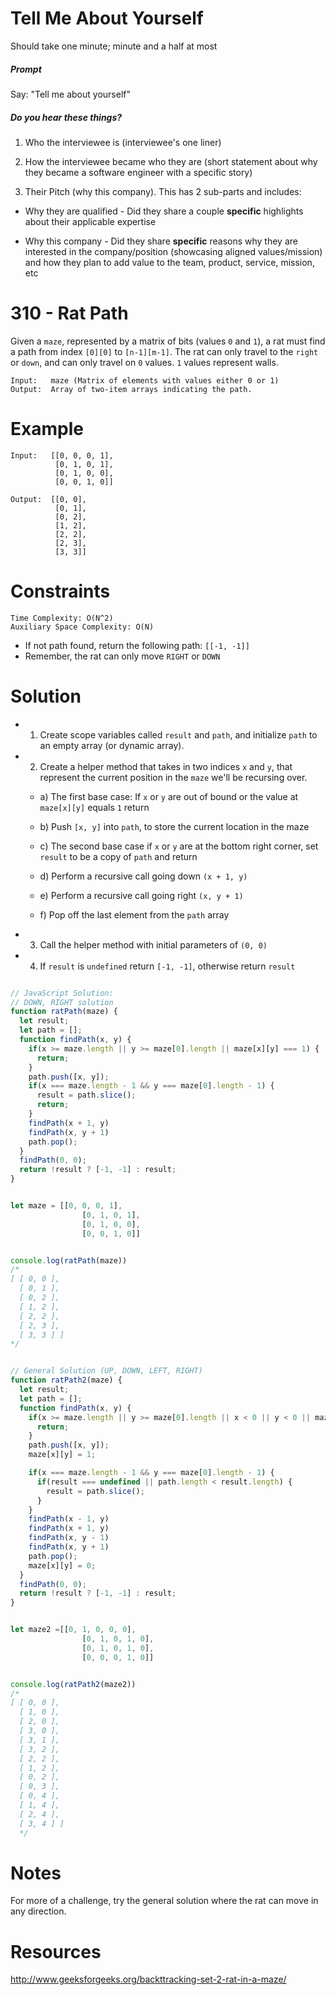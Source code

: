# Tell Me About Yourself

Should take one minute; minute and a half at most

##### Prompt

Say: "Tell me about yourself"

##### Do you hear these things?

1. Who the interviewee is (interviewee's one liner)

2. How the interviewee became who they are (short statement about why they became a software engineer with a specific story)

3. Their Pitch (why this company). This has 2 sub-parts and includes:

  - Why they are qualified - Did they share a couple
  **specific** highlights about their applicable expertise

  - Why this company - Did they share **specific** reasons
  why they are interested in the company/position
  (showcasing aligned values/mission) and how they plan to
  add value to the team, product, service, mission, etc

# 310 - Rat Path

Given a `maze`, represented by a matrix of bits (values `0` and `1`), a rat must find a path from index `[0][0]` to `[n-1][m-1]`. The rat can only travel to the `right` or `down`, and can only travel on `0` values. `1` values represent walls.

```
Input:   maze (Matrix of elements with values either 0 or 1)
Output:  Array of two-item arrays indicating the path.
```

# Example

```
Input:   [[0, 0, 0, 1],
          [0, 1, 0, 1],
          [0, 1, 0, 0],
          [0, 0, 1, 0]]

Output:  [[0, 0],
          [0, 1],
          [0, 2],
          [1, 2],
          [2, 2],
          [2, 3],
          [3, 3]]
```

# Constraints

```
Time Complexity: O(N^2)
Auxiliary Space Complexity: O(N)
```

* If not path found, return the following path: `[[-1, -1]]`
* Remember, the rat can only move `RIGHT` or `DOWN`

# Solution

* 1) Create scope variables called `result` and `path`, and initialize `path` to an empty array (or dynamic array).

* 2) Create a helper method that takes in two indices `x` and `y`, that represent the current position in the `maze` we'll be recursing over.

	* a) The first base case: If `x` or `y` are out of bound or the value at `maze[x][y]` equals `1` return

	* b) Push `[x, y]` into `path`, to store the current location in the maze

	* c) The second base case if `x` or `y` are at the bottom right corner, set `result` to be a copy of `path` and return

	* d) Perform a recursive call going down `(x + 1, y)`

	* e) Perform a recursive call going right `(x, y + 1)`

	* f) Pop off the last element from the `path` array

* 3) Call the helper method with initial parameters of `(0, 0)`

* 4) If `result` is `undefined` return `[-1, -1]`, otherwise return `result`


```javascript

// JavaScript Solution:
// DOWN, RIGHT solution
function ratPath(maze) {
  let result;
  let path = [];
  function findPath(x, y) {
    if(x >= maze.length || y >= maze[0].length || maze[x][y] === 1) {
      return;
    }
    path.push([x, y]);
    if(x === maze.length - 1 && y === maze[0].length - 1) {
      result = path.slice();
      return;
    }
    findPath(x + 1, y)
    findPath(x, y + 1)
    path.pop();
  }
  findPath(0, 0);
  return !result ? [-1, -1] : result;
}


let maze = [[0, 0, 0, 1],
		        [0, 1, 0, 1],
		        [0, 1, 0, 0],
		        [0, 0, 1, 0]]


console.log(ratPath(maze))
/*
[ [ 0, 0 ],
  [ 0, 1 ],
  [ 0, 2 ],
  [ 1, 2 ],
  [ 2, 2 ],
  [ 2, 3 ],
  [ 3, 3 ] ]
*/


// General Solution (UP, DOWN, LEFT, RIGHT)
function ratPath2(maze) {
  let result;
  let path = [];
  function findPath(x, y) {
    if(x >= maze.length || y >= maze[0].length || x < 0 || y < 0 || maze[x][y] === 1) {
      return;
    }
    path.push([x, y]);
    maze[x][y] = 1;

    if(x === maze.length - 1 && y === maze[0].length - 1) {
      if(result === undefined || path.length < result.length) {
        result = path.slice();
      }
    }
    findPath(x - 1, y)
    findPath(x + 1, y)
    findPath(x, y - 1)
    findPath(x, y + 1)
    path.pop();
    maze[x][y] = 0;
  }
  findPath(0, 0);
  return !result ? [-1, -1] : result;
}


let maze2 =[[0, 1, 0, 0, 0],
		        [0, 1, 0, 1, 0],
		        [0, 1, 0, 1, 0],
		        [0, 0, 0, 1, 0]]


console.log(ratPath2(maze2))
/*
[ [ 0, 0 ],
  [ 1, 0 ],
  [ 2, 0 ],
  [ 3, 0 ],
  [ 3, 1 ],
  [ 3, 2 ],
  [ 2, 2 ],
  [ 1, 2 ],
  [ 0, 2 ],
  [ 0, 3 ],
  [ 0, 4 ],
  [ 1, 4 ],
  [ 2, 4 ],
  [ 3, 4 ] ]
  */
```

# Notes

For more of a challenge, try the general solution where the rat can move in any direction.

# Resources
http://www.geeksforgeeks.org/backttracking-set-2-rat-in-a-maze/

